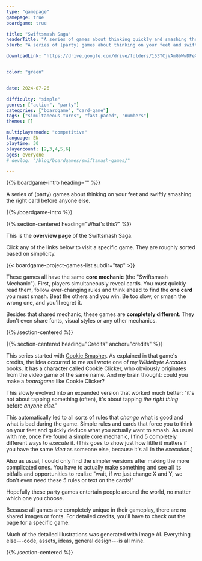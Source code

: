 ```yaml
---
type: "gamepage"
gamepage: true
boardgame: true

title: "Swiftsmash Saga"
headerTitle: "A series of games about thinking quickly and smashing the right card before anyone else."
blurb: "A series of (party) games about thinking on your feet and swiftly smashing the right card before anyone else."

downloadLink: "https://drive.google.com/drive/folders/153TCjVAmGbWwDFeXqa-eacGi2taA2PnZ"


color: "green"


date: 2024-07-26

difficulty: "simple"
genres: ["action", "party"]
categories: ["boardgame", "card-game"]
tags: ["simultaneous-turns", "fast-paced", "numbers"]
themes: []

multiplayermode: "competitive"
language: EN
playtime: 30
playercount: [2,3,4,5,6]
ages: everyone
# devlog: "/blog/boardgames/swiftsmash-games/"

---
```


{{% boardgame-intro heading="" %}}

A series of (party) games about thinking on your feet and swiftly smashing the right card before anyone else.

{{% /boardgame-intro %}}

{{% section-centered heading="What's this?" %}}

This is the **overview page** of the Swiftsmash Saga.

Click any of the links below to visit a specific game. They are roughly sorted based on simplicity.

{{< boardgame-project-games-list subdir="tap" >}}

<!--- SMACKSHAPES weightProject=10 blurbProject = smash the shape that appears the most! This version is textless, simplest and most suitable for young children. -->
<!--- SMASH SALE weightProject=30 blurbProject = the shopping mall holds a flash sale. All players simultaneously smash the item they want, but you only get one try, so make sure it's actually the one you wanted. --->
<!--- BODYGUARD weightProject=40 blurbProject = the tribe leader fears for assassination. Discover the shooter and the path of their bullets, to smash the danger before anyone else. --->

These games all have the same **core mechanic** (the "Swiftsmash Mechanic"). First, players simultaneously reveal cards. You must quickly read them, follow ever-changing rules and think ahead to find the **one card** you must smash. Beat the others and you win. Be too slow, or smash the wrong one, and you'll regret it.

Besides that shared mechanic, these games are **completely different**. They don't even share fonts, visual styles or any other mechanics.

{{% /section-centered %}}

{{% section-centered heading="Credits" anchor="credits" %}}

This series started with [Cookie Smasher](/swiftsmash-saga/tap/cookie-smasher/). As explained in that game's credits, the idea occurred to me as I wrote one of my _Wildebyte Arcades_ books. It has a character called Cookie Clicker, who obviously originates from the video game of the same name. And my brain thought: could you make a _boardgame_ like Cookie Clicker?

This slowly evolved into an expanded version that worked much better: "it's not about tapping something (often), it's about tapping _the right thing_ before _anyone else_."

This automatically led to all sorts of rules that _change_ what is good and what is bad during the game. Simple rules and cards that force you to think on your feet and quickly deduce what you actually want to smash. As usual with me, once I've found a simple core mechanic, I find 5 completely different ways to _execute_ it. (This goes to show just how little it matters if you have the same _idea_ as someone else, because it's all in the _execution_.)

Also as usual, I could only find the simpler versions after making the more complicated ones. You have to actually make something and see all its pitfalls and opportunities to realize "wait, if we just change X and Y, we don't even need these 5 rules or text on the cards!"

Hopefully these party games entertain people around the world, no matter which one you choose.

Because all games are completely unique in their gameplay, there are no shared images or fonts. For detailed credits, you'll have to check out the page for a specific game.

Much of the detailed illustrations was generated with image AI. Everything else---code, assets, ideas, general design---is all mine.

{{% /section-centered %}}